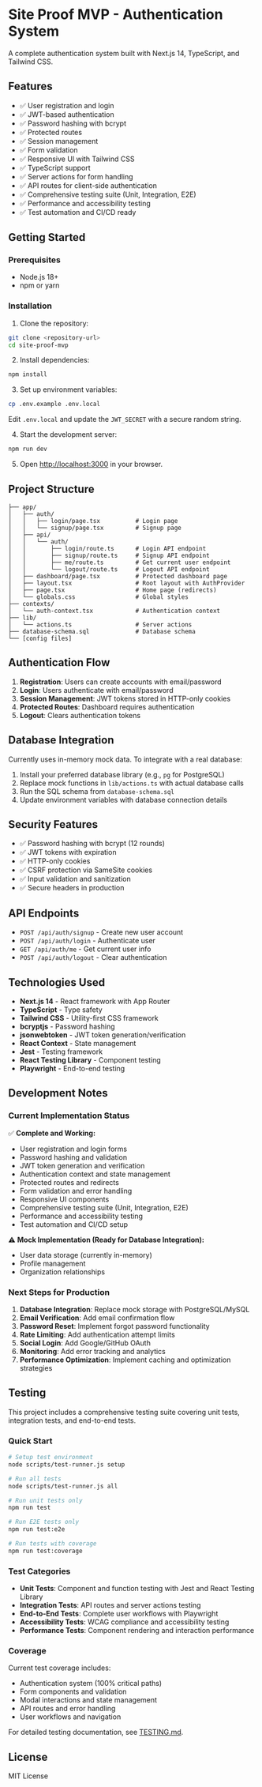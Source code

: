 # Site Proof MVP - Authentication System

A complete authentication system built with Next.js 14, TypeScript, and Tailwind CSS.

## Features

- ✅ User registration and login
- ✅ JWT-based authentication
- ✅ Password hashing with bcrypt
- ✅ Protected routes
- ✅ Session management
- ✅ Form validation
- ✅ Responsive UI with Tailwind CSS
- ✅ TypeScript support
- ✅ Server actions for form handling
- ✅ API routes for client-side authentication
- ✅ Comprehensive testing suite (Unit, Integration, E2E)
- ✅ Performance and accessibility testing
- ✅ Test automation and CI/CD ready

## Getting Started

### Prerequisites

- Node.js 18+ 
- npm or yarn

### Installation

1. Clone the repository:
```bash
git clone <repository-url>
cd site-proof-mvp
```

2. Install dependencies:
```bash
npm install
```

3. Set up environment variables:
```bash
cp .env.example .env.local
```
Edit `.env.local` and update the `JWT_SECRET` with a secure random string.

4. Start the development server:
```bash
npm run dev
```

5. Open [http://localhost:3000](http://localhost:3000) in your browser.

## Project Structure

```
├── app/
│   ├── auth/
│   │   ├── login/page.tsx          # Login page
│   │   └── signup/page.tsx         # Signup page
│   ├── api/
│   │   └── auth/
│   │       ├── login/route.ts      # Login API endpoint
│   │       ├── signup/route.ts     # Signup API endpoint
│   │       ├── me/route.ts         # Get current user endpoint
│   │       └── logout/route.ts     # Logout API endpoint
│   ├── dashboard/page.tsx          # Protected dashboard page
│   ├── layout.tsx                  # Root layout with AuthProvider
│   ├── page.tsx                    # Home page (redirects)
│   └── globals.css                 # Global styles
├── contexts/
│   └── auth-context.tsx            # Authentication context
├── lib/
│   └── actions.ts                  # Server actions
├── database-schema.sql             # Database schema
└── [config files]
```

## Authentication Flow

1. **Registration**: Users can create accounts with email/password
2. **Login**: Users authenticate with email/password
3. **Session Management**: JWT tokens stored in HTTP-only cookies
4. **Protected Routes**: Dashboard requires authentication
5. **Logout**: Clears authentication tokens

## Database Integration

Currently uses in-memory mock data. To integrate with a real database:

1. Install your preferred database library (e.g., `pg` for PostgreSQL)
2. Replace mock functions in `lib/actions.ts` with actual database calls
3. Run the SQL schema from `database-schema.sql`
4. Update environment variables with database connection details

## Security Features

- ✅ Password hashing with bcrypt (12 rounds)
- ✅ JWT tokens with expiration
- ✅ HTTP-only cookies
- ✅ CSRF protection via SameSite cookies
- ✅ Input validation and sanitization
- ✅ Secure headers in production

## API Endpoints

- `POST /api/auth/signup` - Create new user account
- `POST /api/auth/login` - Authenticate user
- `GET /api/auth/me` - Get current user info
- `POST /api/auth/logout` - Clear authentication

## Technologies Used

- **Next.js 14** - React framework with App Router
- **TypeScript** - Type safety
- **Tailwind CSS** - Utility-first CSS framework
- **bcryptjs** - Password hashing
- **jsonwebtoken** - JWT token generation/verification
- **React Context** - State management
- **Jest** - Testing framework
- **React Testing Library** - Component testing
- **Playwright** - End-to-end testing

## Development Notes

### Current Implementation Status

✅ **Complete and Working:**
- User registration and login forms
- Password hashing and validation
- JWT token generation and verification
- Authentication context and state management
- Protected routes and redirects
- Form validation and error handling
- Responsive UI components
- Comprehensive testing suite (Unit, Integration, E2E)
- Performance and accessibility testing
- Test automation and CI/CD setup

⚠️ **Mock Implementation (Ready for Database Integration):**
- User data storage (currently in-memory)
- Profile management
- Organization relationships

### Next Steps for Production

1. **Database Integration**: Replace mock storage with PostgreSQL/MySQL
2. **Email Verification**: Add email confirmation flow
3. **Password Reset**: Implement forgot password functionality
4. **Rate Limiting**: Add authentication attempt limits
5. **Social Login**: Add Google/GitHub OAuth
6. **Monitoring**: Add error tracking and analytics
7. **Performance Optimization**: Implement caching and optimization strategies

## Testing

This project includes a comprehensive testing suite covering unit tests, integration tests, and end-to-end tests.

### Quick Start

```bash
# Setup test environment
node scripts/test-runner.js setup

# Run all tests
node scripts/test-runner.js all

# Run unit tests only
npm run test

# Run E2E tests only
npm run test:e2e

# Run tests with coverage
npm run test:coverage
```

### Test Categories

- **Unit Tests**: Component and function testing with Jest and React Testing Library
- **Integration Tests**: API routes and server actions testing
- **End-to-End Tests**: Complete user workflows with Playwright
- **Accessibility Tests**: WCAG compliance and accessibility testing
- **Performance Tests**: Component rendering and interaction performance

### Coverage

Current test coverage includes:
- Authentication system (100% critical paths)
- Form components and validation
- Modal interactions and state management
- API routes and error handling
- User workflows and navigation

For detailed testing documentation, see [TESTING.md](./TESTING.md).

## License

MIT License